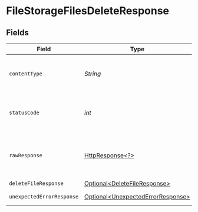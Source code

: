 # FileStorageFilesDeleteResponse


## Fields

| Field                                                                                                                | Type                                                                                                                 | Required                                                                                                             | Description                                                                                                          |
| -------------------------------------------------------------------------------------------------------------------- | -------------------------------------------------------------------------------------------------------------------- | -------------------------------------------------------------------------------------------------------------------- | -------------------------------------------------------------------------------------------------------------------- |
| `contentType`                                                                                                        | *String*                                                                                                             | :heavy_check_mark:                                                                                                   | HTTP response content type for this operation                                                                        |
| `statusCode`                                                                                                         | *int*                                                                                                                | :heavy_check_mark:                                                                                                   | HTTP response status code for this operation                                                                         |
| `rawResponse`                                                                                                        | [HttpResponse\<?>](https://docs.oracle.com/en/java/javase/11/docs/api/java.net.http/java/net/http/HttpResponse.html) | :heavy_check_mark:                                                                                                   | Raw HTTP response; suitable for custom response parsing                                                              |
| `deleteFileResponse`                                                                                                 | [Optional\<DeleteFileResponse>](../../models/components/DeleteFileResponse.md)                                       | :heavy_minus_sign:                                                                                                   | Files                                                                                                                |
| `unexpectedErrorResponse`                                                                                            | [Optional\<UnexpectedErrorResponse>](../../models/components/UnexpectedErrorResponse.md)                             | :heavy_minus_sign:                                                                                                   | Unexpected error                                                                                                     |
